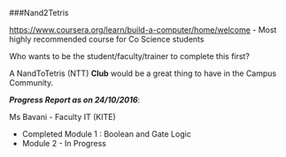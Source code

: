###Nand2Tetris


https://www.coursera.org/learn/build-a-computer/home/welcome - 
Most highly recommended course for Co Science students

Who wants to be the student/faculty/trainer to complete this first? 

A NandToTetris (NTT) **Club** would be a great thing to have in the Campus Community. 


***Progress Report as on 24/10/2016***:

Ms Bavani - Faculty IT (KITE)

 - Completed Module 1 : Boolean and Gate Logic
 - Module 2 - In Progress
